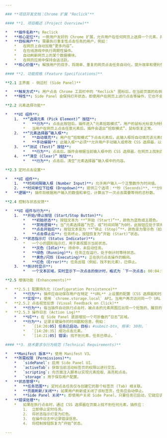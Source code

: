 ```yaml
---

### **项目开发文档：Chrome 扩展 "Reclick"**

#### **1. 项目概述 (Project Overview)**

*   **插件名称**: Reclick
*   **核心定位**: 一款用户友好的 Chrome 扩展，允许用户在任何网页上选择一个元素，并设定一个时间间隔，插件将自动、重复地点击该元素。
*   **目标用户**: 需要执行重复性点击任务的用户，例如：
    *   在网页上自动加载“更多内容”。
    *   在在线游戏中执行周期性操作。
    *   自动刷新网页上的某个数据模块。
    *   在网页应用中保持会话活跃。
*   **核心价值**: 解放用户的双手，将简单、重复的网页点击任务自动化，提升效率和便利性。

#### **2. 功能规格 (Feature Specifications)**

**2.1 主界面 - 侧边栏 (Side Panel)**

*   **触发方式**: 用户点击 Chrome 工具栏中的 "Reclick" 图标后，在当前页面的右侧或左侧滑出 Side Panel。
*   **特性**: Side Panel 会保持打开状态，即使用户在网页上进行点击等操作，它也不会自动关闭，便于用户随时监控和调整设置。

**2.2 元素选择功能**

*   **UI 组件**:
    1.  **“选择元素 (Pick Element)” 按钮**:
        *   **行为**: 点击此按钮后，插件进入“元素拾取模式”。用户的鼠标光标变为特殊样式（如十字准星）。Side Panel 可以暂时最小化或显示提示，引导用户去页面上选择。
        *   当用户在网页上点击任意元素后，插件会退出“拾取模式”，鼠标恢复正常。
    2.  **“元素选择器”输入框**:
        *   **自动填充**: 用户在“拾取模式”下点击元素后，此输入框将自动填充该元素的 **CSS 选择器 (CSS Selector)**。插件应尽可能生成最稳定、唯一的选择器。
        *   **手动编辑**: 此输入框**必须**允许用户手动输入或修改 CSS 选择器，以满足高级用户微调的需求。
    3.  **“测试 (Test)” 按钮**:
        *   **行为**: 点击后，插件会根据当前输入框中的 CSS 选择器，在网页上找到匹配的元素，并用高亮边框（例如，虚线、亮蓝色）短暂地标记出来，方便用户验证选择器是否正确。
    4.  **“清空 (Clear)” 按钮**:
        *   **行为**: 点击后，清空“元素选择器”输入框中的内容。

**2.3 定时点击设置**

*   **UI 组件**:
    1.  **时间间隔输入框 (Number Input)**: 允许用户输入一个正整数作为时间值。
    2.  **时间单位下拉框 (Dropdown)**: 提供三个选项：**秒 (Seconds)**, **分钟 (Minutes)**, **小时 (Hours)**。
*   **逻辑**: 插件将根据用户输入的数值和单位，计算出下一次点击需要等待的总秒数。

**2.4 控制与状态反馈**

*   **UI 组件与行为**:
    1.  **开始/停止按钮 (Start/Stop Button)**:
        *   **初始状态**: 按钮文本为 **“开始 (Start)”**，颜色为蓝色或主题色。
        *   **禁用逻辑**: 当“元素选择器”为空，或“时间间隔”为0时，此按钮应处于禁用（灰色）状态，防止用户误操作。
        *   **点击开始后**: 按钮文本变为 **“停止 (Stop)”**，颜色变为警示色（如红色）。定时点击任务启动。
        *   **点击停止后**: 任务终止，按钮恢复为“开始 (Start)”状态。
    2.  **状态指示灯 (Status Indicator)**:
        *   一个小的圆形指示灯，用于直观展示当前状态。
        *   **灰色 (Idle)**: 待命中，未启动任务。
        *   **绿色 (Running)**: 任务正在运行，处于倒计时等待状态。
        *   **黄色/闪烁 (Executing)**: 正在执行点击操作的瞬间。
        *   **红色 (Error)**: 任务出错（例如，找不到元素），已停止。
    3.  **倒计时显示**:
        *   一个文本区域，实时显示下一次点击的倒计时，格式为 `下一次点击: 00:04:59`。这为用户提供了最明确的反馈。

**2.5 增强功能 (Enhancements)**

*   **2.5.1 配置持久化 (Configuration Persistence)**
    *   **行为**: 插件应自动保存用户在特定 **URL** 上设置的配置（CSS 选择器和时间设置）。
    *   **实现**: 使用 `chrome.storage.local` API。当用户再次访问同一个 URL 时，Side Panel 应自动加载并填充上一次的配置。
*   **2.5.2 点击视觉反馈 (Visual Feedback on Click)**
    *   **行为**: 每当插件自动执行点击时，被点击的元素周围应出现一个短暂的、醒目的视觉效果（如一个快速闪烁的红色圆圈或边框），确认点击已发生。
*   **2.5.3 操作日志 (Action Log)**
    *   **UI**: 在 Side Panel 底部增加一个可折叠的“日志”区域。
    *   **行为**: 记录关键操作的时间戳和信息，例如：
        *   `[14:20:05] 任务已启动。目标: #submit-btn, 频率: 30秒。`
        *   `[14:20:35] 成功点击元素。`
        *   `[14:21:05] 错误: 找不到元素，任务已停止。`

#### **3. 技术要求与行为规范 (Technical Requirements)**

*   **Manifest 版本**: 使用 Manifest V3。
*   **所需权限 (Permissions)**:
    *   `sidePanel`: 启用 Side Panel UI。
    *   `activeTab`: 获取当前活动标签页的权限以进行交互。
    *   `scripting`: 向页面注入脚本以实现元素拾取、高亮和点击。
    *   `storage`: 用于保存用户配置。
*   **状态管理**:
    *   **任务范围**: 定时点击任务仅与创建它的那个标签页 (Tab) 相关联。
    *   **页面刷新/关闭**: 如果用户刷新或关闭了该标签页，任务应自动停止。
    *   **Side Panel 关闭**: 即使用户关闭 Side Panel，只要任务已启动，它就应该在该标签页后台**继续运行**。用户再次打开 Side Panel 时应能看到正确的运行状态（倒计时、停止按钮等）。
*   **错误处理**:
    *   如果在执行点击时，通过 CSS 选择器在页面上找不到任何元素，插件应：
        1.  立即停止定时任务。
        2.  将状态指示灯变为红色。
        3.  在操作日志中记录错误信息。
        4.  将控制按钮恢复为“开始”状态。

---
```

